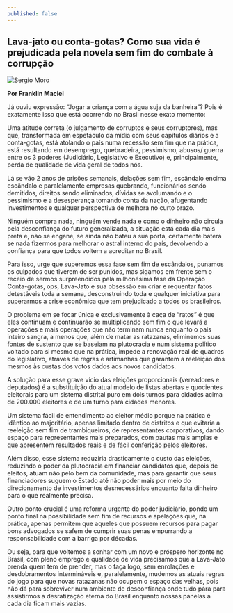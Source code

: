 ```yaml
---
published: false
---
```

## Lava-jato ou conta-gotas? Como sua vida é prejudicada pela novela sem fim do combate à corrupção

![Sergio Moro]({{site.baseurl}}/_posts/paixaomoro.jpg)

**Por Franklin Maciel**

Já ouviu expressão: “Jogar a criança com a água suja da banheira”? Pois é exatamente isso que está ocorrendo no Brasil nesse exato momento:

Uma atitude correta (o julgamento de corruptos e seus corruptores), mas que, transformada em espetáculo da mídia com seus capítulos diários e a conta-gotas, está atolando o país numa recessão sem fim que na prática, está resultando em desemprego, quebradeira, pessimismo, abusos/ guerra entre os 3 poderes (Judiciário, Legislativo e Executivo) e, principalmente, perda de qualidade de vida geral de todos nós.

Lá se vão 2 anos de prisões semanais, delações sem fim, escândalo encima escândalo e paralelamente empresas quebrando, funcionários sendo demitidos, direitos sendo eliminados, dívidas se avolumando e o pessimismo e a desesperança tomando conta da nação, afugentando investimentos e qualquer perspectiva de melhora no curto prazo.

Ninguém compra nada, ninguém vende nada e como o dinheiro não circula pela desconfiança do futuro generalizada, a situação está cada dia mais preta e, não se engane, se ainda não bateu a sua porta, certamente baterá se nada fizermos para melhorar o astral interno do país, devolvendo a confiança para que todos voltem a acreditar no Brasil.

Para isso, urge que superemos essa fase sem fim de escândalos, punamos os culpados que tiverem de ser punidos, mas sigamos em frente sem o receio de sermos surpreendidos pela milhonésima fase da Operação Conta-gotas, ops, Lava-Jato e sua obsessão em criar e requentar fatos detestáveis toda a semana, desconstruindo toda e qualquer iniciativa para superarmos a crise econômica que tem prejudicado a todos os brasileiros.

O problema em se focar única e exclusivamente à caça de “ratos” é que eles continuam e continuarão se multiplicando sem fim o que levará a operações e mais operações que não terminam nunca enquanto o país inteiro sangra, a menos que, além de matar as ratazanas, eliminemos suas fontes de sustento que se baseiam na plutocracia e num sistema político voltado para si mesmo que na prática, impede a renovação real de quadros do legislativo, através de regras e artimanhas que garantem a reeleição dos mesmos às custas dos votos dados aos novos candidatos.

A solução para esse grave vício das eleições proporcionais (vereadores e deputados) é a substituição do atual modelo de listas abertas e quocientes eleitorais para um sistema distrital puro em dois turnos para cidades acima de 200.000 eleitores e de um turno para cidades menores.

Um sistema fácil de entendimento ao eleitor médio porque na prática é idêntico ao majoritário, apenas limitado dentro de distritos e que evitaria a reeleição sem fim de trambiqueiros, de representantes corporativos, dando espaço para representantes mais preparados, com pautas mais amplas e que apresentem resultados reais e de fácil conferição pelos eleitores.

Além disso, esse sistema reduziria drasticamente o custo das eleições, reduzindo o poder da plutocracia em financiar candidatos que, depois de eleitos, atuam não pelo bem da comunidade, mas para garantir que seus financiadores suguem o Estado até não poder mais por meio do direcionamento de investimentos desnecessários enquanto falta dinheiro para o que realmente precisa.

Outro ponto crucial é uma reforma urgente do poder judiciário, pondo um ponto final na possibilidade sem fim de recursos e apelações que, na prática, apenas permitem que aqueles que possuem recursos para pagar bons advogados se safem de cumprir suas penas empurrando a responsabilidade com a barriga por décadas.

Ou seja, para que voltemos a sonhar com um novo e próspero horizonte no Brasil, com pleno emprego e qualidade de vida precisamos que a Lava-Jato prenda quem tem de prender, mas o faça logo, sem enrolações e desdobramentos intermináveis e, paralelamente, mudemos as atuais regras do jogo para que novas ratazanas não ocupem o espaço das velhas, pois não dá para sobreviver num ambiente de desconfiança onde tudo pára para assistirmos a desratização eterna do Brasil enquanto nossas panelas a cada dia ficam mais vazias.